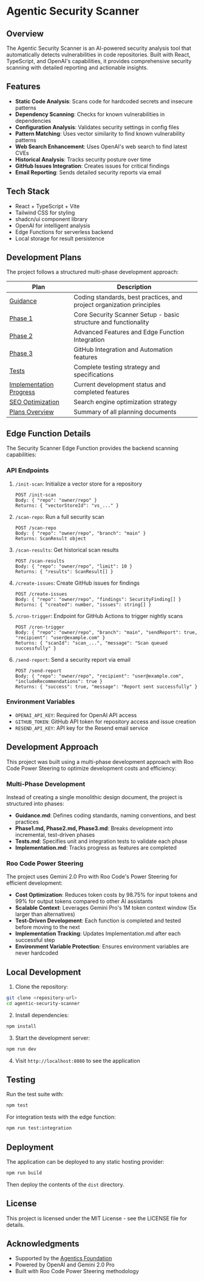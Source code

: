 
# Agentic Security Scanner

## Overview

The Agentic Security Scanner is an AI-powered security analysis tool that automatically detects vulnerabilities in code repositories. Built with React, TypeScript, and OpenAI's capabilities, it provides comprehensive security scanning with detailed reporting and actionable insights.

## Features

- **Static Code Analysis**: Scans code for hardcoded secrets and insecure patterns
- **Dependency Scanning**: Checks for known vulnerabilities in dependencies
- **Configuration Analysis**: Validates security settings in config files
- **Pattern Matching**: Uses vector similarity to find known vulnerability patterns
- **Web Search Enhancement**: Uses OpenAI's web search to find latest CVEs
- **Historical Analysis**: Tracks security posture over time
- **GitHub Issues Integration**: Creates issues for critical findings
- **Email Reporting**: Sends detailed security reports via email

## Tech Stack

- React + TypeScript + Vite
- Tailwind CSS for styling
- shadcn/ui component library
- OpenAI for intelligent analysis
- Edge Functions for serverless backend
- Local storage for result persistence

## Development Plans

The project follows a structured multi-phase development approach:

| Plan | Description |
|------|-------------|
| [Guidance](./src/plans/Guidance.md) | Coding standards, best practices, and project organization principles |
| [Phase 1](./src/plans/Phase1.md) | Core Security Scanner Setup - basic structure and functionality |
| [Phase 2](./src/plans/Phase2.md) | Advanced Features and Edge Function Integration |
| [Phase 3](./src/plans/Phase3.md) | GitHub Integration and Automation features |
| [Tests](./src/plans/Tests.md) | Complete testing strategy and specifications |
| [Implementation Progress](./src/plans/Implementation.md) | Current development status and completed features |
| [SEO Optimization](./src/plans/SEO.md) | Search engine optimization strategy |
| [Plans Overview](./src/plans/README.md) | Summary of all planning documents |

## Edge Function Details

The Security Scanner Edge Function provides the backend scanning capabilities:

### API Endpoints

1. `/init-scan`: Initialize a vector store for a repository
   ```
   POST /init-scan
   Body: { "repo": "owner/repo" }
   Returns: { "vectorStoreId": "vs_..." }
   ```

2. `/scan-repo`: Run a full security scan
   ```
   POST /scan-repo
   Body: { "repo": "owner/repo", "branch": "main" }
   Returns: ScanResult object
   ```

3. `/scan-results`: Get historical scan results
   ```
   POST /scan-results
   Body: { "repo": "owner/repo", "limit": 10 }
   Returns: { "results": ScanResult[] }
   ```

4. `/create-issues`: Create GitHub issues for findings
   ```
   POST /create-issues
   Body: { "repo": "owner/repo", "findings": SecurityFinding[] }
   Returns: { "created": number, "issues": string[] }
   ```

5. `/cron-trigger`: Endpoint for GitHub Actions to trigger nightly scans
   ```
   POST /cron-trigger
   Body: { "repo": "owner/repo", "branch": "main", "sendReport": true, "recipient": "user@example.com" }
   Returns: { "scanId": "scan_...", "message": "Scan queued successfully" }
   ```

6. `/send-report`: Send a security report via email
   ```
   POST /send-report
   Body: { "repo": "owner/repo", "recipient": "user@example.com", "includeRecommendations": true }
   Returns: { "success": true, "message": "Report sent successfully" }
   ```

### Environment Variables

- `OPENAI_API_KEY`: Required for OpenAI API access
- `GITHUB_TOKEN`: GitHub API token for repository access and issue creation
- `RESEND_API_KEY`: API key for the Resend email service

## Development Approach

This project was built using a multi-phase development approach with Roo Code Power Steering to optimize development costs and efficiency:

### Multi-Phase Development 

Instead of creating a single monolithic design document, the project is structured into phases:

- **Guidance.md**: Defines coding standards, naming conventions, and best practices
- **Phase1.md, Phase2.md, Phase3.md**: Breaks development into incremental, test-driven phases
- **Tests.md**: Specifies unit and integration tests to validate each phase
- **Implementation.md**: Tracks progress as features are completed

### Roo Code Power Steering

The project uses Gemini 2.0 Pro with Roo Code's Power Steering for efficient development:

- **Cost Optimization**: Reduces token costs by 98.75% for input tokens and 99% for output tokens compared to other AI assistants
- **Scalable Context**: Leverages Gemini Pro's 1M token context window (5x larger than alternatives)
- **Test-Driven Development**: Each function is completed and tested before moving to the next
- **Implementation Tracking**: Updates Implementation.md after each successful step
- **Environment Variable Protection**: Ensures environment variables are never hardcoded

## Local Development

1. Clone the repository:
```sh
git clone <repository-url>
cd agentic-security-scanner
```

2. Install dependencies:
```sh
npm install
```

3. Start the development server:
```sh
npm run dev
```

4. Visit `http://localhost:8080` to see the application

## Testing

Run the test suite with:

```sh
npm test
```

For integration tests with the edge function:

```sh
npm run test:integration
```

## Deployment

The application can be deployed to any static hosting provider:

```sh
npm run build
```

Then deploy the contents of the `dist` directory.

## License

This project is licensed under the MIT License - see the LICENSE file for details.

## Acknowledgments

- Supported by the [Agentics Foundation](https://agentics.org)
- Powered by OpenAI and Gemini 2.0 Pro
- Built with Roo Code Power Steering methodology
